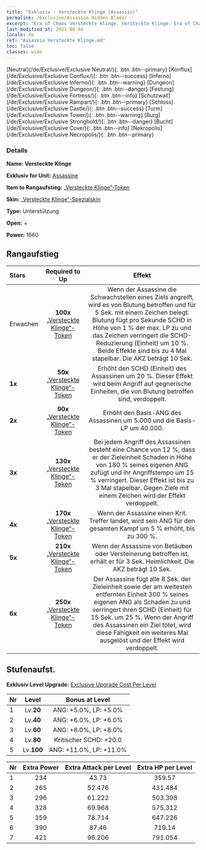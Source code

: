 ```yaml
---
title: "Exklusiv - Versteckte Klinge (Assassin)"
permalink: /Exclusive/Assassin Hidden Blade/
excerpt: "Era of Chaos Versteckte Klinge. Versteckte Klinge. Era of Chaos Exklusiv Versteckte Klinge. Assassine Exklusiv."
last_modified_at: 2021-08-04
locale: de
ref: "Assassin Versteckte Klinge.md"
toc: false
classes: wide
---
```

 [Neutral](/de/Exclusive/Exclusive Neutral/){: .btn .btn--primary} [Konflux](/de/Exclusive/Exclusive Conflux/){: .btn .btn--success} [Inferno](/de/Exclusive/Exclusive Inferno/){: .btn .btn--warning} [Dungeon](/de/Exclusive/Exclusive Dungeon/){: .btn .btn--danger} [Festung](/de/Exclusive/Exclusive Fortress/){: .btn .btn--info} [Schutzwall](/de/Exclusive/Exclusive Rampart/){: .btn .btn--primary} [Schloss](/de/Exclusive/Exclusive Castle/){: .btn .btn--success} [Turm](/de/Exclusive/Exclusive Tower/){: .btn .btn--warning} [Burg](/de/Exclusive/Exclusive Stronghold/){: .btn .btn--danger} [Bucht](/de/Exclusive/Exclusive Cove/){: .btn .btn--info} [Nekropolis](/de/Exclusive/Exclusive Necropolis/){: .btn .btn--primary} 

### Details
 **Name: Versteckte Klinge** 

 **Exklusiv for Unit:** [Assassine](/de/units/Assassin/) 

 **Item to Rangaufstieg:** [„Versteckte Klinge“-Token](/de/Items/con_2200/)

 **Skin:** [„Versteckte Klinge“-Spezialskin](/de/Items/con_2199/)

 **Type:** Unterstützung

 **Open:** +

 **Power:** 1660

## Rangaufstieg

  |     Stars    |  Required to Up | Effekt |
  |:-------------|:---------------:|:---------------:|
  |  Erwachen  | **100x** [„Versteckte Klinge“-Token](/de/Items/con_2200/) | Wenn der Assassine die Schwachstellen eines Ziels angreift, wird es von Blutung betroffen und für 5 Sek. mit einem Zeichen belegt. Blutung fügt pro Sekunde SCHD in Höhe von 1 % der max. LP zu und das Zeichen verringert die SCHD-Reduzierung (Einheit) um 10 %. Beide Effekte sind bis zu 4 Mal stapelbar. Die AKZ beträgt 10 Sek. |
  | **1x** <i class="fas fa-star"/> | **50x** [„Versteckte Klinge“-Token](/de/Items/con_2200/) | Erhöht den SCHD (Einheit) des Assassinen um 20 %. Dieser Effekt wird beim Angriff auf gegnerische Einheiten, die von Blutung betroffen sind, verdoppelt. |
  | **2x** <i class="fas fa-star"/> | **90x** [„Versteckte Klinge“-Token](/de/Items/con_2200/) | Erhöht den Basis-ANG des Assassinen um 5.000 und die Basis-LP um 40.000. |
  | **3x** <i class="fas fa-star"/> | **130x** [„Versteckte Klinge“-Token](/de/Items/con_2200/) | Bei jedem Angriff des Assassinen besteht eine Chance von 12 %, dass er der Zieleinheit Schaden in Höhe von 180 % seines eigenen ANG zufügt und ihr Angriffstempo um 15 % verringert. Dieser Effekt ist bis zu 3 Mal stapelbar. Gegen Ziele mit einem Zeichen wird der Effekt verdoppelt. |
  | **4x** <i class="fas fa-star"/> | **170x** [„Versteckte Klinge“-Token](/de/Items/con_2200/) | Wenn der Assassine einen Krit. Treffer landet, wird sein ANG für den gesamten Kampf um 5 % erhöht, bis zu 300 %. |
  | **5x** <i class="fas fa-star"/> | **210x** [„Versteckte Klinge“-Token](/de/Items/con_2200/) | Wenn der Assassine von Betäuben oder Versteinerung betroffen ist, erhält er für 3 Sek. Heimlichkeit. Die AKZ beträgt 10 Sek. |
  | **6x** <i class="fas fa-star"/> | **250x** [„Versteckte Klinge“-Token](/de/Items/con_2200/) | Der Assassine fügt alle 8 Sek. der Zieleinheit sowie der am weitesten entfernten Einheit 300 % seines eigenen ANG als Schaden zu und verringert ihren SCHD (Einheit) für 15 Sek. um 25 %. Wenn der Angriff des Assassinen ein Ziel tötet, wird diese Fähigkeit ein weiteres Mal ausgelöst und der Effekt wird verdoppelt. |


## Stufenaufst.
 **Exklusiv Level Upgrade:** [Exclusive Upgrade Cost Per Level](/Exclusive/ExclusiveUpgradeCostPerLevel/)

  |  Nr  |   Level  | Bonus at Level |
  |:-----|:--------:|:--------------:|
  | 1 | Lv.**20** | ANG: +5.0%, LP: +5.0% |
  | 2 | Lv.**40** | ANG: +6.0%, LP: +6.0% |
  | 3 | Lv.**60** | ANG: +8.0%, LP: +8.0% |
  | 4 | Lv.**80** | Kritischer SCHD: +20.0 |
  | 5 | Lv.**100** | ANG: +11.0%, LP: +11.0% |


  |  Nr  |  Extra Power | Extra Attack per Level | Extra HP per Level |
  |:-----|:--------:|:--------:|:--------:|
  | 1 | 234 | 43.73 | 359.57 |
  | 2 | 265 | 52.476 | 431.484 |
  | 3 | 296 | 61.222 | 503.398 |
  | 4 | 328 | 69.968 | 575.312 |
  | 5 | 359 | 78.714 | 647.226 |
  | 6 | 390 | 87.46 | 719.14 |
  | 7 | 421 | 96.206 | 791.054 |


